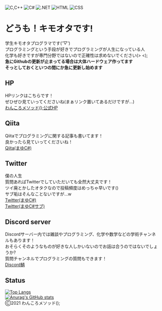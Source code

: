 ![C,C++](https://img.shields.io/badge/-C%2B%2B-blue)
![C#](https://img.shields.io/badge/-C%23-blueviolet)
![.NET](https://img.shields.io/badge/-.NET-blueviolet)
![HTML](https://img.shields.io/badge/-HTML-orange)
![CSS](https://img.shields.io/badge/-CSS-%231e90ff)
# **どうも！キモオタです!**  
学生キモオタプログラマです('▽')  
プログラミングという手段が好きでプログラミングが人生になっている人  
化学も好きですが専門分野ではないので正確性は求めないでください(> <);  
**急にGithubの更新が止まってる場合は大体ハードウェア作ってます  
そっとしておくといつの間にか急に更新し始めます**

## **HP**
HPリンクはこちらです！  
ぜひぜひ見ていってくださいね(まぁリンク置いてあるだけですが...)  
[わんころメソッド();公式HP](http://mayu-cs.xyz)  

## **Qiita**
Qiitaでプログラミングに関する記事も書いてます！  
良かったら見ていってくださいね！  
[Qiita(まゆC#)](https://qiita.com/mayu___cs)  

## **Twitter**
僕の人生  
質問あればTwitterでしていただいても全然大丈夫です！  
ツイ廃とかしたオタクなので投稿頻度はめっちゃ早いです()  
サブ垢はそんなことないですが...w  
[Twitter(まゆC#)](https://twitter.com/mayu___cs)  
[Twitter(まゆC#サブ)](https://twitter.com/mayu___cs_2)

## **Discord server** 
Discordサーバー内では雑談やプログラミング、化学や数学などの学術チャンネルもあります！  
おそらくそのようなものが好きな人しかいないのでお話は合うのではないでしょうか?  
質問チャンネルでプログラミングの質問もできます！  
[Discord鯖](https://discord.com/invite/TZVTBkk)  

## Status  
[![Top Langs](https://github-readme-stats.vercel.app/api/top-langs/?username=mayu-cs&layout=compact&theme=react)](https://github.com/anuraghazra/github-readme-stats)  
[![Anurag's GitHub stats](https://github-readme-stats.vercel.app/api?username=mayu-cs&show_icons=true&count_private=true&theme=react)](https://github.com/anuraghazra/github-readme-stats)  
Ⓒ2021 わんころメソッド();
